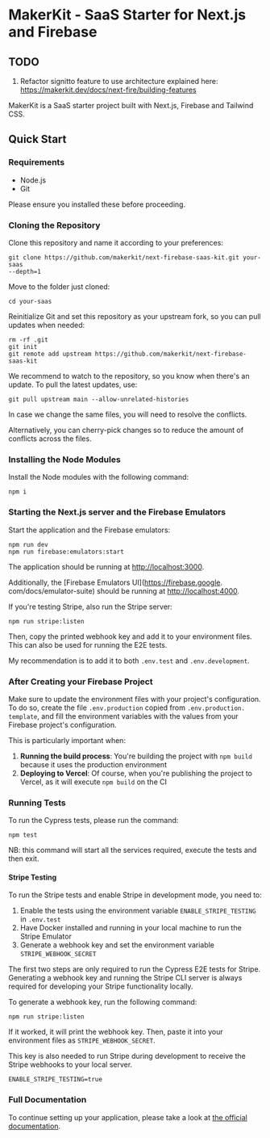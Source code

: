 # MakerKit - SaaS Starter for Next.js and Firebase

## TODO

1. Refactor signitto feature to use architecture explained here: <https://makerkit.dev/docs/next-fire/building-features>

MakerKit is a SaaS starter project built with Next.js, Firebase and Tailwind 
CSS.

## Quick Start

### Requirements

- Node.js
- Git

Please ensure you installed these before proceeding.

### Cloning the Repository

Clone this repository and name it according to your preferences:

```
git clone https://github.com/makerkit/next-firebase-saas-kit.git your-saas 
--depth=1
```

Move to the folder just cloned:

```
cd your-saas 
```

Reinitialize Git and set this repository as your upstream fork, so you can 
pull updates when needed:

```
rm -rf .git
git init
git remote add upstream https://github.com/makerkit/next-firebase-saas-kit
```

We recommend to watch to the repository, so you know when there's an update. 
To pull the latest updates, use:

```
git pull upstream main --allow-unrelated-histories
```

In case we change the same files, you will need to resolve the conflicts.

Alternatively, you can cherry-pick changes so to reduce the amount of 
conflicts across the files.

### Installing the Node Modules

Install the Node modules with the following command:

```
npm i
```

### Starting the Next.js server and the Firebase Emulators

Start the application and the Firebase emulators:

```
npm run dev
npm run firebase:emulators:start
```

The application should be running at [http://localhost:3000](http://localhost:3000).

Additionally, the [Firebase Emulators UI](https://firebase.google.
com/docs/emulator-suite) should be running at 
[http://localhost:4000](http://localhost:4000).

If you're testing Stripe, also run the Stripe server:

```
npm run stripe:listen
```

Then, copy the printed webhook key and add it to your environment files. 
This can also be used for running the E2E tests.

My recommendation is to add it to both `.env.test` and `.env.development`.

### After Creating your Firebase Project

Make sure to update the environment files with your project's configuration. 
To do so, create the file `.env.production` copied from `.env.production.
template`, and fill the environment variables with the values from your 
Firebase project's configuration.

This is particularly important when:

1. **Running the build process**: You're building the project with `npm build` 
   because it uses the production environment
2. **Deploying to Vercel**: Of course, when you're publishing the project to 
   Vercel, as it will execute `npm build` on the CI

### Running Tests

To run the Cypress tests, please run the command:

```
npm test
```

NB: this command will start all the services required, execute the tests and 
then exit.

#### Stripe Testing

To run the Stripe tests and enable Stripe in development mode, you need to:

1. Enable the tests using the environment variable `ENABLE_STRIPE_TESTING` in 
`.env.test`
2. Have Docker installed and running in your local machine to run the Stripe 
  Emulator
3. Generate a webhook key and set the environment variable 
   `STRIPE_WEBHOOK_SECRET`

The first two steps are only required to run the Cypress E2E tests for 
Stripe. Generating a webhook key and running the Stripe CLI server is 
always required for developing your Stripe functionality locally.

To generate a webhook key, run the following command:

```
npm run stripe:listen
```

If it worked, it will print the webhook key. Then, paste it into 
your environment files as `STRIPE_WEBHOOK_SECRET`. 

This key is also needed to run Stripe during development to receive the 
Stripe webhooks to your local server.

```
ENABLE_STRIPE_TESTING=true
```

### Full Documentation
To continue setting up your application, please take a look at [the official 
documentation](https://makerkit.dev/docs/setting-up-firebase).
